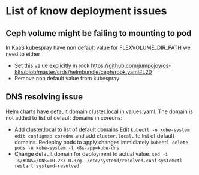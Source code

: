 # List of know deployment issues

## Ceph volume might be failing to mounting to pod

In KaaS kubespray have non default value for FLEXVOLUME_DIR_PATH we need to either

  * Set this value explicitly in rook https://github.com/jumpojoy/os-k8s/blob/master/crds/helmbundle/ceph/rook.yaml#L20
  * Remove non default value from kubespray

## DNS resolving issue

Helm charts have default domain cluster.local in values.yaml. The domain is not added to list of default domains in
coredns:

  * Add cluster.local to list of default domains
    Edit `kubectl -n kube-system edit configmap coredns` and add `cluster.local.` to
    list of default domains. Redeploy pods to apply changes immidiately `kubectl delete  pods -n kube-system -l k8s-app=kube-dns`
  * Change default domain for deployment to actual value.
    `sed -i 's/#DNS=/DNS=10.233.0.3/g' /etc/systemd/resolved.conf`
    `systemctl restart systemd-resolved`
